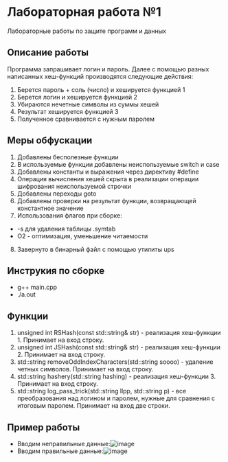 # Лабораторная работа №1
Лабораторные работы по защите программ и данных
## Описание работы
Программа запрашивает логин и пароль.
Далее с помощью разных написанных хеш-функций производятся следующие действия:
1. Берется пароль + соль (число) и хешируется функцией 1
2. Берется логин и хешируется функцией 2
3. Убираются нечетные символы из суммы хешей
4. Результат хешируется функцией 3
5. Полученное сравнивается с нужным паролем 

## Меры обфускации

1. Добавлены бесполезные функции
2. В используемые функции добавлены неиспользуемые switch и case
3. Добавлены константы и выражения через директиву #define
4. Операция вычисления хешей скрыта в реализации операции шифрования неиспользуемой строчки
5. Добавлены переходы goto
6. Добавлены проверки на результат функции, возвращающей константное значение
7. Использования флагов при сборке:
  - -s для удаления таблицы .symtab
  - O2 - оптимизация, уменьшение читаемости
8. Завернуто в бинарный файл с помощью утилиты ups

## Инструкия по сборке
- g++ main.cpp
- ./a.out

## Функции
1. unsigned int RSHash(const std::string& str) - реализация хеш-функции 1. Принимает на вход строку.
2. unsigned int JSHash(const std::string& str) - реализация хеш-функции 2. Принимает на вход строку.
3. std::string removeOddIndexCharacters(std::string soooo) - удаление четных символов. Принимает на вход строку.
4. std::string hashery(std::string hashing) - реализация хеш-функции 3. Принимает на вход строку.
5. std::string log_pass_trick(std::string llpp, std::string p) - все преобразования над логином и паролем, нужные для сравнения с итоговым паролем. Принимает на вход две строки.

## Пример работы
- Вводим неправильные данные:![image](https://user-images.githubusercontent.com/55959207/143964313-df8a80ac-0b6a-42c0-9c98-a3d390434df3.png)
- Вводим правильные данные:![image](https://user-images.githubusercontent.com/55959207/143964408-164ce8ff-e11e-4b1d-bc1e-101c38ce592e.png)


